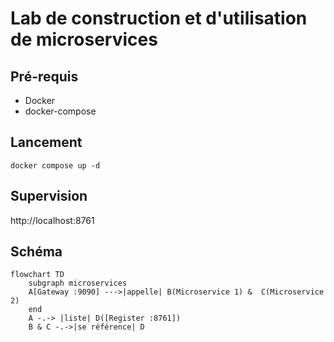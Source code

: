 
# Lab de construction et d'utilisation de microservices

## Pré-requis

* Docker
* docker-compose

## Lancement

```shell
docker compose up -d
```

## Supervision

http://localhost:8761


## Schéma

```mermaid
flowchart TD
    subgraph microservices
    A[Gateway :9090] --->|appelle| B(Microservice 1) &  C(Microservice 2)
    end
    A -.-> |liste| D([Register :8761])
    B & C -.->|se référence| D
```
